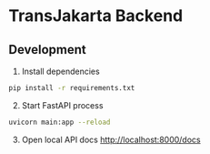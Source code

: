 # TransJakarta Backend

## Development
1. Install dependencies
```bash
pip install -r requirements.txt
```

2. Start FastAPI process
```bash
uvicorn main:app --reload
```

3. Open local API docs [http://localhost:8000/docs](http://localhost:8000/docs)